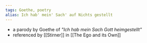 ```yaml
---
tags: Goethe, poetry
alias: Ich hab' mein' Sach' auf Nichts gestellt
---
```


- a parody by Goethe of *"Ich hab mein Sach Gott heimgestellt"*
- referenced by [[Stirner]] in [[The Ego and its Own]]